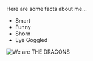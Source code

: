 <bold>Here are some facts about me...</bold>

* Smart
* Funny
* Shorn
* Eye Goggled

![We are THE DRAGONS](https://s-media-cache-ak0.pinimg.com/736x/09/d0/65/09d0658ec490afc0c3960e04e1be5c8a.jpg)
